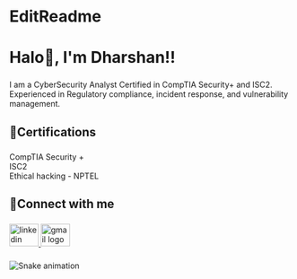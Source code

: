 # EditReadme
<h1 align="left">Halo👋, I'm Dharshan!!</h1>

###

<p align="left">I am a CyberSecurity Analyst Certified in CompTIA Security+ and ISC2. Experienced in Regulatory compliance, incident response, and vulnerability management.</p>

###

<h2 align="left">🤖Certifications</h2>

###

<p align="left">CompTIA Security +<br>ISC2<br>Ethical hacking - NPTEL</p>

###

<h2 align="left">🔗Connect with me</h2>

###

<div align="left">
  <a href="https://www.linkedin.com/in/mqpdharshan/" target="_blank">
    <img src="https://raw.githubusercontent.com/maurodesouza/profile-readme-generator/master/src/assets/icons/social/linkedin/default.svg" width="52" height="40" alt="linkedin logo"  />
  </a>
  <a href="mailto:mqpdharshan17@gmail.com" target="_blank">
    <img src="https://raw.githubusercontent.com/maurodesouza/profile-readme-generator/master/src/assets/icons/social/gmail/default.svg" width="52" height="40" alt="gmail logo"  />
  </a>
</div>

###

<img src="https://raw.githubusercontent.com/mqpdharshan17/mqpdharshan17/output/snake.svg" alt="Snake animation" />

###
